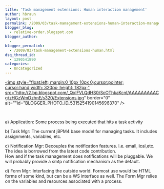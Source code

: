 ```yaml
---
title: 'Task management extensions: Human interaction management'
author: hbraun
layout: post
permalink: /2009/03/task-management-extensions-human-interaction-management/
blogger_blog:
  - relative-order.blogspot.com
blogger_author:
  - 
blogger_permalink:
  - /2009/03/task-management-extensions-human.html
dsq_thread_id:
  - 1290541890
categories:
  - Uncategorized
---
```

<a onblur="try {parent.deselectBloggerImageGracefully();} catch(e) {}" href="http://2.bp.blogspot.com/_QxIFVLQdHS0/ScOThkaKcnI/AAAAAAAAACg/zHGzWmDzhnE/s1600-h/Extensions.jpg"><img style="float:left; margin:0 10px 10px 0;cursor:pointer; cursor:hand;width: 320px; height: 182px;" src="http://2.bp.blogspot.com/_QxIFVLQdHS0/ScOThkaKcnI/AAAAAAAAACg/zHGzWmDzhnE/s320/Extensions.jpg" border="0" alt=""id="BLOGGER_PHOTO_ID_5315254190145696370" /></a>

<br clear="all" />

a) Application: Some process being executed that hits a task activity

b) Task Mgr: The current jBPM4 base model for managing tasks. It includes assignments, variables, etc.

c) Notification Mgr: Decouples the notification features. I.e. email, ical,etc. The idea is borrowed from the latest code contribution.   
How and if the task management does notifications will be pluggable. We will probably provide a smtp notification mechanism as the default.

d) Form Mgr: Interfacing the outside world. Formost use would be HTML forms of some kind, but can be a WS interface as well. The Form Mgr relies on the variables and resources associated with a process.